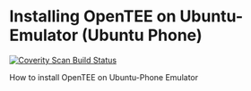 # Installing OpenTEE on Ubuntu-Emulator (Ubuntu Phone)

<a href="https://scan.coverity.com/projects/1nquisit0r-ubuntu-phone">
  <img alt="Coverity Scan Build Status"
       src="https://scan.coverity.com/projects/6776/badge.svg"/>
</a>

How to install OpenTEE on Ubuntu-Phone Emulator

